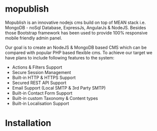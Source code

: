 mopublish
=========

Mopublish is an innovative nodejs cms build on top of MEAN stack i.e. MongoDB - noSql Database, ExpressJs, AngularJs & NodeJS. Besides those Bootstrap framework has been used to provide 100% responsive mobile friendly admin panel.

Our goal is to create an NodeJS & MongoDB based CMS which can be compared with popular PHP based flexible cms. To achieve our target we have plans to include following features to the system:

* Actions & Filters Support
* Secure Session Management
* Built-in HTTP & HTTPS Support
* Secured REST API Support
* Email Support (Local SMTP & 3rd Party SMTP)
* Built-in Contact Form Support
* Built-in custom Taxonomy & Content types
* Built-in Localisation Support


Installation
============
